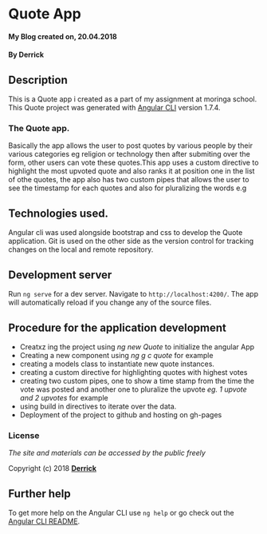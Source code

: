 # Quote App
#### My Blog created on, 20.04.2018
#### By **Derrick**

## Description
This is a Quote app i created as a part of my assignment at moringa school.
This Quote project was generated with [Angular CLI](https://github.com/angular/angular-cli) version 1.7.4.
### The Quote app.
Basically the app allows the user to post quotes by various people by their various categories eg religion or technology then after submiting over the form, other users can vote these quotes.This app uses a custom directive to highlight the most upvoted quote and also ranks it at position one in the list of othe quotes, the app also has two custom pipes that allows the user to see the timestamp for each quotes and also for pluralizing the words e.g  

## Technologies used.
Angular cli was used alongside bootstrap and css to develop the Quote application.
Git is used on the other side as the version control for tracking changes on the local and remote repository.

## Development server

Run `ng serve` for a dev server. Navigate to `http://localhost:4200/`. The app will automatically reload if you change any of the source files.


## Procedure for the application development
+ Creatxz ing the project using *ng new Quote* to initialize the angular App
+ Creating a new component using *ng g c quote* for example
+ creating a models class to instantiate new quote instances.
+ creating a custom directive for highlighting quotes with highest votes
+ creating two custom pipes, one to show a time stamp from the time the vote was posted and another one to pluralize the upvote *eg. 1 upvote and 2 upvotes* for example
+ using build in directives to iterate over the data.
+ Deployment of the project to github and hosting on gh-pages

### License
*The site and materials can be accessed by the public freely*

Copyright (c) 2018 **[Derrick](http://github.com)**

## Further help

To get more help on the Angular CLI use `ng help` or go check out the [Angular CLI README](https://github.com/angular/angular-cli/blob/master/README.md).
